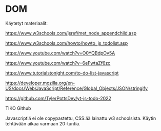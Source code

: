 # DOM

Käytetyt materiaalit:

https://www.w3schools.com/jsref/met_node_appendchild.asp

https://www.w3schools.com/howto/howto_js_todolist.asp

https://www.youtube.com/watch?v=O0YQBdpOv5A

https://www.youtube.com/watch?v=6eFwtaZf6zc

https://www.tutorialstonight.com/to-do-list-javascript

https://developer.mozilla.org/en-US/docs/Web/JavaScript/Reference/Global_Objects/JSON/stringify

https://github.com/TylerPottsDev/yt-js-todo-2022

TIKO Github

Javascriptiä ei ole copypastettu, CSS:ää lainattu w3 schoolsista.
Käytin tehtävään aikaa varmaan 20-tuntia.




